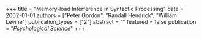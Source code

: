 +++
title = "Memory-load Interference in Syntactic Processing"
date = 2002-01-01
authors = ["Peter Gordon", "Randall Hendrick", "William Levine"]
publication_types = ["2"]
abstract = ""
featured = false
publication = "*Psychological Science*"
+++

